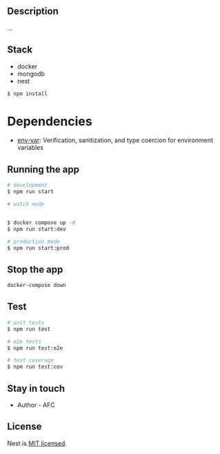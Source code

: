 ## Description
...

## Stack

- docker
- mongodb
- nest

```bash
$ npm install
```

# Dependencies
- [env-var](https://www.npmjs.com/package/env-var): Verification, sanitization, and type coercion for environment variables 

## Running the app

```bash
# development
$ npm run start

# watch mode


$ docker compose up -d
$ npm run start:dev

# production mode
$ npm run start:prod
```

## Stop the app

```bash
docker-compose down
```

## Test

```bash
# unit tests
$ npm run test

# e2e tests
$ npm run test:e2e

# test coverage
$ npm run test:cov
```

## Stay in touch

- Author - AFC<!-- [Kamil Myśliwiec](https://kamilmysliwiec.com) -->


## License

Nest is [MIT licensed](LICENSE).
